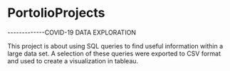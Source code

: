 # PortolioProjects

-------------COVID-19 DATA EXPLORATION

This project is about using SQL queries to find useful information within a large data set.  A selection of these queries were exported to CSV format and used to create a visualization in tableau.
